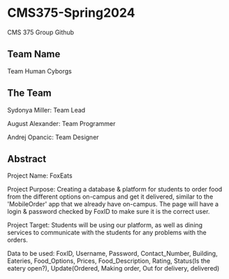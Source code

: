 # CMS375-Spring2024
CMS 375 Group Github


## Team Name
Team Human Cyborgs


## The Team
Sydonya Miller: Team Lead

August Alexander: Team Programmer

Andrej Opancic: Team Designer



## Abstract
Project Name: FoxEats

Project Purpose: Creating a database & platform for students to order food from the different options on-campus and get it delivered, similar to the 'MobileOrder' app that we already have on-campus. The page will have a login & password checked by FoxID to make sure it is the correct user.

Project Target: Students will be using our platform, as well as dining services to communicate with the students for any problems with the orders.

Data to be used: FoxID, Username, Password, Contact_Number, Building, Eateries, Food_Options, Prices, Food_Description, Rating, Status(Is the eatery open?), Update(Ordered, Making order, Out for delivery, delivered)
